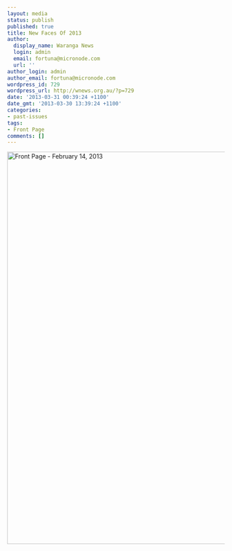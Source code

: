 ```yaml
---
layout: media
status: publish
published: true
title: New Faces Of 2013
author:
  display_name: Waranga News
  login: admin
  email: fortuna@micronode.com
  url: ''
author_login: admin
author_email: fortuna@micronode.com
wordpress_id: 729
wordpress_url: http://wnews.org.au/?p=729
date: '2013-03-31 00:39:24 +1100'
date_gmt: '2013-03-30 13:39:24 +1100'
categories:
- past-issues
tags:
- Front Page
comments: []
---
```


<a href="{{ site.url }}/images/2013/03/frontpage-20130214.pdf"><img class="alignnone size-full wp-image-727" alt="Front Page - February 14, 2013" src="{{ site.url }}/images/2013/03/frontpage-20130214.png" width="624" height="907" /></a>
